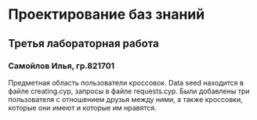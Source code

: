 <h1>Проектирование баз знаний</h1>
<H2>Третья лабораторная работа</h2>
<h3>Самойлов Илья, гр.821701</h3>
Предметная область пользователи кроссовок. Data seed находится в файле creating.cyp,
запросы в файле requests.cyp.
Были добавлены три пользователя с отношением друзья между ними,
а также кроссовки, которые они имеют и которые им нравятся.
